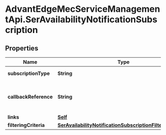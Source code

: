 # AdvantEdgeMecServiceManagementApi.SerAvailabilityNotificationSubscription

## Properties
Name | Type | Description | Notes
------------ | ------------- | ------------- | -------------
**subscriptionType** | **String** | Shall be set to SerAvailabilityNotificationSubscription. | 
**callbackReference** | **String** | URI selected by the MEC application instance to receive notifications on the subscribed MEC service availability information. This shall be included in both the request and the response. | 
**links** | [**Self**](Self.md) |  | [optional] 
**filteringCriteria** | [**SerAvailabilityNotificationSubscriptionFilteringCriteria**](SerAvailabilityNotificationSubscriptionFilteringCriteria.md) |  | [optional] 


